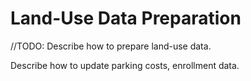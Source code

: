 # Land-Use Data Preparation

//TODO: Describe how to prepare land-use data.

Describe how to update parking costs, enrollment data.

